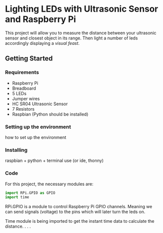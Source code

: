 # Lighting LEDs with Ultrasonic Sensor and Raspberry Pi
This project will allow you to measure the distance between your ultrasonic sensor and closest object in its range.
Then light a number of leds accordingly displaying a _visual feast_.

## Getting Started

### Requirements
- Raspberry Pi
- Breadboard
- 5 LEDs
- Jumper wires
- HC SR04 Ultrasonic Sensor
- 7 Resistors
- Raspbian (Python should be installed)

### Setting up the environment
  how to set up the environment

### Installing
  raspbian + python + terminal use (or ide, thonny)
  
### Code
For this project, the necessary modules are:
```python
import RPi.GPIO as GPIO
import time
```
RPi.GPIO is a module to control Raspberry Pi GPIO channels.
Meaning we can send signals (voltage) to the pins which will later turn the leds on.

Time module is being imported to get the instant time data to calculate the distance.
.
.
.
